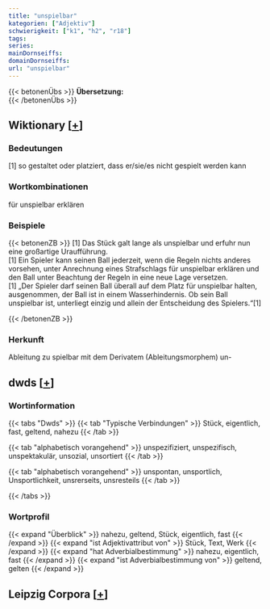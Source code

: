 ```yaml
---
title: "unspielbar"
kategorien: ["Adjektiv"]
schwierigkeit: ["k1", "h2", "r18"]
tags:
series:
mainDornseiffs:
domainDornseiffs:
url: "unspielbar"
---
```


{{< betonenÜbs >}}
**Übersetzung:**  
{{< /betonenÜbs >}}

## Wiktionary [[+](https://de.wiktionary.org/wiki/unspielbar)]

### Bedeutungen
[1] so gestaltet oder platziert, dass er/sie/es nicht gespielt werden kann  

### Wortkombinationen
für unspielbar erklären  

### Beispiele
{{< betonenZB >}}
[1] Das Stück galt lange als unspielbar und erfuhr nun eine großartige Uraufführung.  
[1] Ein Spieler kann seinen Ball jederzeit, wenn die Regeln nichts anderes vorsehen, unter Anrechnung eines Strafschlags für unspielbar erklären und den Ball unter Beachtung der Regeln in eine neue Lage versetzen.  
[1] „Der Spieler darf seinen Ball überall auf dem Platz für unspielbar halten, ausgenommen, der Ball ist in einem Wasserhindernis. Ob sein Ball unspielbar ist, unterliegt einzig und allein der Entscheidung des Spielers.“[1]  

{{< /betonenZB >}}
### Herkunft
Ableitung zu spielbar  mit dem Derivatem (Ableitungsmorphem) un-  



## dwds [[+](https://www.dwds.de/wb/unspielbar)]

### Wortinformation
{{< tabs "Dwds" >}}
{{< tab "Typische Verbindungen" >}}
Stück, eigentlich, fast, geltend, nahezu
{{< /tab >}}

{{< tab "alphabetisch vorangehend" >}}
unspezifiziert, unspezifisch, unspektakulär, unsozial, unsortiert
{{< /tab >}}

{{< tab "alphabetisch vorangehend" >}}
unspontan, unsportlich, Unsportlichkeit, unsrerseits, unsresteils
{{< /tab >}}

{{< /tabs >}}

### Wortprofil
{{< expand "Überblick" >}} nahezu, geltend, Stück, eigentlich, fast {{< /expand >}}
{{< expand "ist Adjektivattribut von" >}} Stück, Text, Werk {{< /expand >}}
{{< expand "hat Adverbialbestimmung" >}} nahezu, eigentlich, fast {{< /expand >}}
{{< expand "ist Adverbialbestimmung von" >}} geltend, gelten {{< /expand >}}

## Leipzig Corpora [[+](https://corpora.uni-leipzig.de/en/res?word=unspielbar&corpusId=deu_newscrawl-public_2018)]

